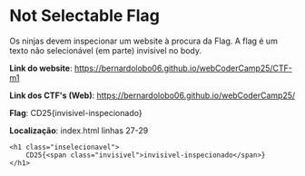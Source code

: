# Not Selectable Flag

Os ninjas devem inspecionar um website à procura da Flag.
A flag é um texto não selecionável (em parte) invisivel no body. 

**Link do website**: https://bernardolobo06.github.io/webCoderCamp25/CTF-m1

**Link dos CTF's (Web)**: https://bernardolobo06.github.io/webCoderCamp25/

**Flag**: CD25{invisivel-inspecionado}

**Localização**: index.html linhas 27-29
```
<h1 class="inselecionavel">
    CD25{<span class="invisivel">invisivel-inspecionado</span>}
</h1>
```